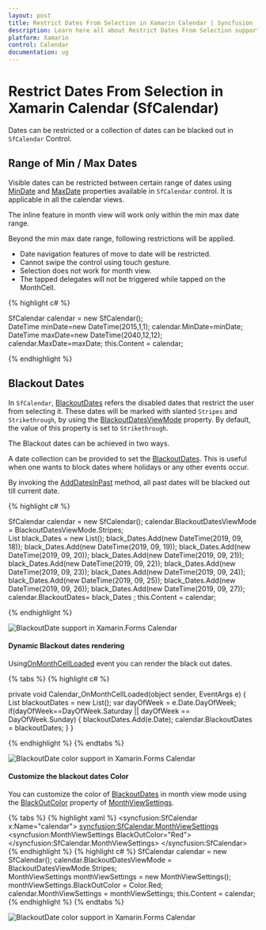 ```yaml
---
layout: post
title: Restrict Dates From Selection in Xamarin Calendar | Syncfusion
description: Learn here all about Restrict Dates From Selection support in Syncfusion Xamarin Calendar (SfCalendar) control and more.
platform: Xamarin
control: Calendar
documentation: ug
---
```


# Restrict Dates From Selection in Xamarin Calendar (SfCalendar)

Dates can be restricted or a collection of dates can be blacked out in `SfCalendar` Control.

## Range of Min / Max Dates

Visible dates can be restricted between certain range of dates using [MinDate](https://help.syncfusion.com/cr/xamarin/Syncfusion.SfCalendar.XForms.SfCalendar.html#Syncfusion_SfCalendar_XForms_SfCalendar_MinDate) and [MaxDate](https://help.syncfusion.com/cr/xamarin/Syncfusion.SfCalendar.XForms.SfCalendar.html#Syncfusion_SfCalendar_XForms_SfCalendar_MaxDate) properties available in `SfCalendar` control. It is applicable in all the calendar views.

The inline feature in month view will work only within the min max date range.

Beyond the min max date range, following restrictions will be applied.

* Date navigation features of move to date will be restricted.
* Cannot swipe the control using touch gesture.
* Selection does not work for month view.
* The tapped delegates will not be triggered while tapped on the MonthCell.
    

{% highlight c# %}
	
SfCalendar calendar = new SfCalendar();    
DateTime minDate=new DateTime(2015,1,1);
calendar.MinDate=minDate;
DateTime maxDate=new DateTime(2040,12,12);
calendar.MaxDate=maxDate;
this.Content = calendar;
	
{% endhighlight %}

## Blackout Dates

In `SfCalendar`, [BlackoutDates](https://help.syncfusion.com/cr/xamarin/Syncfusion.SfCalendar.XForms.SfCalendar.html#Syncfusion_SfCalendar_XForms_SfCalendar_BlackoutDates) refers the disabled dates that restrict the user from selecting it. These dates will be marked with slanted `Stripes` and `Strikethrough`, by using the [BlackoutDatesViewMode](https://help.syncfusion.com/cr/xamarin/Syncfusion.SfCalendar.XForms.SfCalendar.html#Syncfusion_SfCalendar_XForms_SfCalendar_BlackoutDatesViewMode) property. By default, the value of this property is set to `Strikethrough`.

The Blackout dates can be achieved in two ways.

A date collection can be provided to set the [BlackoutDates](https://help.syncfusion.com/cr/xamarin/Syncfusion.SfCalendar.XForms.SfCalendar.html#Syncfusion_SfCalendar_XForms_SfCalendar_BlackoutDates). This is useful when one wants to block dates where holidays or any other events occur.

By invoking the [AddDatesInPast](https://help.syncfusion.com/cr/xamarin/Syncfusion.SfCalendar.XForms.SfCalendar.html#Syncfusion_SfCalendar_XForms_SfCalendar_AddDatesInPast) method, all past dates will be blacked out till current date.

{% highlight c# %}
	
SfCalendar calendar = new SfCalendar(); 
calendar.BlackoutDatesViewMode = BlackoutDatesViewMode.Stripes;       
List<DateTime> black_Dates = new List<DateTime>();
black_Dates.Add(new DateTime(2019, 09, 18));
black_Dates.Add(new DateTime(2019, 09, 19));
black_Dates.Add(new DateTime(2019, 09, 20));
black_Dates.Add(new DateTime(2019, 09, 21));
black_Dates.Add(new DateTime(2019, 09, 22));
black_Dates.Add(new DateTime(2019, 09, 23));
black_Dates.Add(new DateTime(2019, 09, 24));
black_Dates.Add(new DateTime(2019, 09, 25));
black_Dates.Add(new DateTime(2019, 09, 26));
black_Dates.Add(new DateTime(2019, 09, 27));
calendar.BlackoutDates= black_Dates ;
this.Content = calendar;
	
{%  endhighlight %}
	
![BlackoutDate support in Xamarin.Forms Calendar](images/Xamarin.forms-Calendar-BlackoutDates.png)

#### Dynamic Blackout dates rendering
Using[OnMonthCellLoaded](https://help.syncfusion.com/cr/xamarin/Syncfusion.SfCalendar.XForms.SfCalendar.html#Syncfusion_SfCalendar_XForms_SfCalendar_OnMonthCellLoaded) event you can render the black out dates.

{% tabs %}
{% highlight c# %}

private void Calendar_OnMonthCellLoaded(object sender, EventArgs e)
{
	List<DateTime> blackoutDates = new List<DateTime>();
	var dayOfWeek = e.Date.DayOfWeek;
    if(dayOfWeek==DayOfWeek.Saturday || dayOfWeek == DayOfWeek.Sunday)
    {
		blackoutDates.Add(e.Date);
		calendar.BlackoutDates = blackoutDates;
	}
}

{% endhighlight %}
{% endtabs %}

![BlackoutDate color support in Xamarin.Forms Calendar](images/xamarin.forms-calendar-dynamicblackoutdates.png)

#### Customize the blackout dates Color
You can customize the color of [BlackoutDates](https://help.syncfusion.com/cr/xamarin/Syncfusion.SfCalendar.XForms.SfCalendar.html#Syncfusion_SfCalendar_XForms_SfCalendar_BlackoutDates) in month view mode using the [BlackOutColor](https://help.syncfusion.com/cr/xamarin/Syncfusion.SfCalendar.XForms.MonthViewSettings.html#Syncfusion_SfCalendar_XForms_MonthViewSettings_BlackoutColor) property of [MonthViewSettings](https://help.syncfusion.com/cr/xamarin/Syncfusion.SfCalendar.XForms.MonthViewSettings.html).

{% tabs %}
{% highlight xaml %}
<syncfusion:SfCalendar x:Name="calendar">
<syncfusion:SfCalendar.MonthViewSettings>
<syncfusion:MonthViewSettings BlackOutColor="Red">
</syncfusion:SfCalendar.MonthViewSettings>
</syncfusion:SfCalendar>
{% endhighlight %}
{% highlight c# %}
SfCalendar calendar = new SfCalendar(); 
calendar.BlackoutDatesViewMode = BlackoutDatesViewMode.Stripes;  
MonthViewSettings monthViewSettings = new MonthViewSettings();
monthViewSettings.BlackOutColor = Color.Red;
calendar.MonthViewSettings = monthViewSettings;
this.Content = calendar;
{% endhighlight %}
{% endtabs %}

![BlackoutDate color support in Xamarin.Forms Calendar](images/xamarin.forms-calendar-customizationblackoutdates.png)

